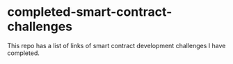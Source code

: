 # completed-smart-contract-challenges
This repo has a list of links of smart contract development challenges I have completed.
